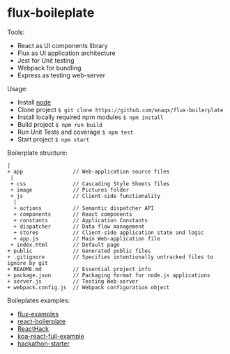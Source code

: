 flux-boileplate
===


Tools:
 * React as UI components library
 * Flux as UI application architecture
 * Jest for Unit testing
 * Webpack for bundling
 * Express as testing web-server

Usage:
 * Install [node](http://nodejs.org/)
 * Clone project
  `$ git clone https://github.com/enaqx/flux-boilerplate`
 * Install locally required npm modules
  `$ npm install`
 * Build project
  `$ npm run build`
 * Run Unit Tests and coverage
  `$ npm test`
 * Start project
  `$ npm start`


 Boilerplate structure:
 ```
 |
 + app                // Web-application source files
  |
  + css               // Cascading Style Sheets files
  + image             // Pictures folder
  + js                // Client-side functionality
   |
   + actions          // Semantic dispatcher API
   + components       // React components
   + constants        // Application Constants
   + dispatcher       // Data flow management
   + stores           // Client-side application state and logic
   + app.js           // Main Web-application file
  + index.html        // Default page
 + public             // Generated public files
 + .gitignore         // Specifies intentionally untracked files to ignore by git
 + README.md          // Essential project info
 + package.json       // Packaging format for node.js applications
 + server.js          // Testing Web-server
 + webpack.config.js  // Webpack configuration object
 ```



Boileplates examples:
 * [flux-examples](https://github.com/facebook/flux/tree/master/examples)
 * [react-boilerplate](https://github.com/petehunt/react-boilerplate)
 * [ReactHack](https://github.com/petehunt/ReactHack)
 * [koa-react-full-example](https://github.com/dozoisch/koa-react-full-example)
 * [hackathon-starter](https://github.com/sahat/hackathon-starter)